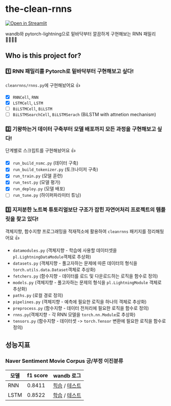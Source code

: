 # the-clean-rnns

[![Open in Streamlit](https://static.streamlit.io/badges/streamlit_badge_black_white.svg)](https://share.streamlit.io/eubinecto/the-clean-rnns/main/run_deploy.py)

wandb와 pytorch-lightning으로 밑바닥부터 깔끔하게 구현해보는 RNN 패밀리 👨‍👩‍👧‍👦

## Who is this project for?
### 1️⃣ RNN 패밀리를 Pytorch로 밑바닥부터 구현해보고 싶다!
`cleanrnns/rnns.py`에 구현해놨어요 👍 
  - [X] `RNNCell`, `RNN`
  - [X] `LSTMCell`, `LSTM`
  - [ ] `BiLSTMCell`, `BiLSTM`
  - [ ] `BiLSTMSearchCell`, `BiLSTMSerach` (BiLSTM with attnetion mechanism)
### 2️⃣ 기왕하는거 데이터 구축부터 모델 배포까지 모든 과정을 구현해보고 싶다!
단계별로 스크립트를 구현해놨어요 👍 
  - [X] `run_build_nsmc.py` (데이터 구축)
  - [X] `run_build_tokenizer.py` (토크나이저 구축) 
  - [X] `run_train.py` (모델 훈련)
  - [X] `run_test.py` (모델 평가) 
  - [X] `run_deploy.py` (모델 배포)
  - [ ] `run_tune.py` (하이퍼파라미터 튜닝)
### 3️⃣ 지저분한 노트북 튜토리얼보단 구조가 잡힌 자연어처리 프로젝트의 템플릿을 찾고 있다!

객체지향, 함수지향 프로그래밍을 적재적소에 활용하여 `cleanrnns` 패키지를 정리해뒀어요 👍
  - `datamodules.py` (객체지향 - 학습에 사용할 데이터셋을 `pl.LightningDataModule`객체로 추상화)
  - `datasets.py` (객체지향 - 풀고자하는 문제에 따른 데이터의 형식을 `torch.utils.data.Dataset`객체로 추상화)
  - `fetchers.py` (함수지향 - 데이터를 로드 및 다운로드하는 로직을 함수로 정의)
  - `models.py` (객체지향 - 풀고자하는 문제의 형식을 `pl.LightningModule` 객체로 추상화)
  - `paths.py` (로컬 경로 정의)
  - `pipelines.py` (객체지향 - 예측에 필요한 로직을 하나의 객체로 추상화)
  - `preprocess.py` (함수지향 - 데이터 전처리에 필요한 로직을 함수로 정의)
  - `rnns.py`(객체지향 - 각 RNN 모델을 `torch.nn.Module`로 추상화)
  - `tensors.py` (함수지향 - 데이터셋 -> `torch.Tensor` 변환에 필요한 로직을 함수로 정의)

## 성능지표
### Naver Sentiment Movie Corpus 긍/부정 이진분류
모델 | f1 score | wandb 로그
--- |----------| ---
RNN  | 0.8411   | [힉습](https://wandb.ai/eubinecto/the-clean-rnns/runs/40ca3shv?workspace=user-eubinecto) / [테스트](https://wandb.ai/eubinecto/the-clean-rnns/runs/20pfhypk/overview)
LSTM  | 0.8522    | [학습](https://wandb.ai/eubinecto/the-clean-rnns/runs/25wm1ome?workspace=user-eubinecto) / [테스트](https://wandb.ai/eubinecto/the-clean-rnns/runs/25e9xjyz/overview) 
